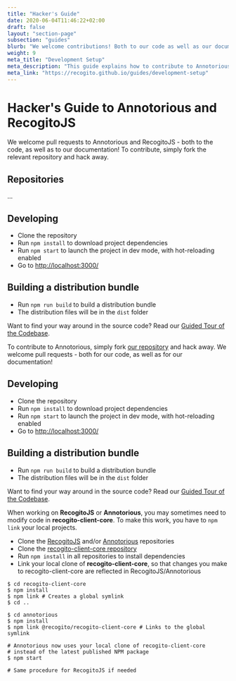 ```yaml
---
title: "Hacker's Guide"
date: 2020-06-04T11:46:22+02:00
draft: false
layout: "section-page"
subsection: "guides"
blurb: "We welcome contributions! Both to our code as well as our documentation. This (work-in-progress) guide aims to explain how to contribute, where to find what in the codebase, and how to set up a development environment for hacking on Annotorious or RecogitoJS."
weight: 9
meta_title: "Development Setup"
meta_description: "This guide explains how to contribute to Annotorious & RecogitoJS, where to find what in the codebase, and how to set up a development environment"
meta_link: "https://recogito.github.io/guides/development-setup"
---
```


# Hacker's Guide to Annotorious and RecogitoJS

We welcome pull requests to Annotorious and RecogitoJS - both to the code, as well as to our documentation! To contribute,
simply fork the relevant repository and hack away.

## Repositories 

...

## Developing

- Clone the repository
- Run `npm install` to download project dependencies
- Run `npm start` to launch the project in dev mode, with hot-reloading enabled
- Go to <http://localhost:3000/>

## Building a distribution bundle

- Run `npm run build` to build a distribution bundle
- The distribution files will be in the `dist` folder

Want to find your way around in the source code? Read our [Guided Tour of the Codebase](https://github.com/recogito/annotorious/wiki/Guided-Tour).  


To contribute to Annotorious, simply fork [our repository](https://github.com/recogito/annotorious) and hack away. We welcome pull requests - both for our code, as well as for our documentation!

## Developing

- Clone the repository
- Run `npm install` to download project dependencies
- Run `npm start` to launch the project in dev mode, with hot-reloading enabled
- Go to <http://localhost:3000/>

## Building a distribution bundle

- Run `npm run build` to build a distribution bundle
- The distribution files will be in the `dist` folder

Want to find your way around in the source code? Read our [Guided Tour of the Codebase](https://github.com/recogito/annotorious/wiki/Guided-Tour).  

When working on __RecogitoJS__ or __Annotorious__, you may sometimes need to modify code in 
__recogito-client-core__. To make this work, you have to `npm link` your local projects.

- Clone the [RecogitoJS](https://github.com/recogito/recogito-js) and/or 
  [Annotorious](https://github.com/recogito/annotorious) repositories
- Clone the [recogito-client-core repository](https://github.com/recogito/recogito-client-core)
- Run `npm install` in all repositories to install dependencies
- Link your local clone of __recogito-client-core__, so that changes you make to
  recogito-client-core are reflected in RecogitoJS/Annotorious

```shell
$ cd recogito-client-core
$ npm install 
$ npm link # Creates a global symlink
$ cd ..

$ cd annotorious
$ npm install
$ npm link @recogito/recogito-client-core # Links to the global symlink

# Annotorious now uses your local clone of recogito-client-core
# instead of the latest published NPM package
$ npm start

# Same procedure for RecogitoJS if needed
```

